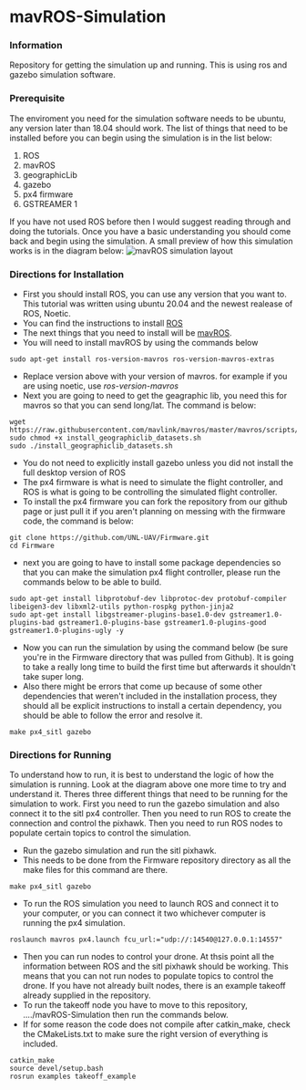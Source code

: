 # mavROS-Simulation

### Information

Repository for getting the simulation up and running. This is using ros and gazebo simulation software.

### Prerequisite

The enviroment you need for the simulation software needs to be ubuntu, any version later than 18.04 should work. The list of things that need to be installed before you can begin using the simulation is in the list below:

1.	ROS
2.	mavROS
3.	geographicLib
4.	gazebo
5.	px4 firmware
6.	GSTREAMER 1

If you have not used ROS before then I would suggest reading through and doing the tutorials. Once you have a basic understanding you should come back and begin using the simulation. 
A small preview of how this simulation works is in the diagram below:
![mavROS simulation layout](https://dev.px4.io/v1.9.0/assets/simulation/px4_sitl_overview.png)

### Directions for Installation

-	First you should install ROS, you can use any version that you want to. This tutorial was written using ubuntu 20.04 and the newest realease of ROS, Noetic.
-	You can find the instructions to install [ROS](http://wiki.ros.org/noetic/Installation)
-	The next things that you need to install will be [mavROS](https://dev.px4.io/v1.9.0/en/ros/mavros_installation.html).
-	You will need to install mavROS by using the commands below
```
sudo apt-get install ros-version-mavros ros-version-mavros-extras
```
-	Replace version above with your version of mavros. for example if you are using noetic, use *ros-version-mavros*
-	Next you are going to need to get the geagraphic lib, you need this for mavros so that you can send long/lat. The command is below:
```
wget https://raw.githubusercontent.com/mavlink/mavros/master/mavros/scripts/install_geographiclib_datasets.sh
sudo chmod +x install_geographiclib_datasets.sh
sudo ./install_geographiclib_datasets.sh
```
-	You do not need to explicitly install gazebo unless you did not install the full desktop version of ROS
-	The px4 firmware is what is need to simulate the flight controller, and ROS is what is going to be controlling the simulated flight controller.
-	To install the px4 firmware you can fork the repository from our github page or just pull it if you aren't planning on messing with the firmware code, the command is below:
```
git clone https://github.com/UNL-UAV/Firmware.git
cd Firmware
```
-	next you are going to have to install some package dependencies so that you can make the simulation px4 flight controller, please run the commands below to be able to build.
```
sudo apt-get install libprotobuf-dev libprotoc-dev protobuf-compiler libeigen3-dev libxml2-utils python-rospkg python-jinja2
sudo apt-get install libgstreamer-plugins-base1.0-dev gstreamer1.0-plugins-bad gstreamer1.0-plugins-base gstreamer1.0-plugins-good gstreamer1.0-plugins-ugly -y
```
-	Now you can run the simulation by using the command below (be sure you're in the Firmware directory that was pulled from Github). It is going to take a really long time to build the first time but afterwards it shouldn't take super long.
-   Also there might be errors that come up because of some other dependencies that weren't included in the installation process, they should all be explicit instructions to install a certain dependency, you should be able to follow the error and resolve it.
```
make px4_sitl gazebo
```

### Directions for Running

To understand how to run, it is best to understand the logic of how the simulation is running. Look at the diagram above one more time to try and understand it.
Theres three different things that need to be running for the simulation to work. First you need to run the gazebo simulation and also connect it to the sitl px4 controller. Then you need to run ROS to create the connection and control the pixhawk. Then you need to run ROS nodes to populate certain topics to control the simulation.

-   Run the gazebo simulation and run the sitl pixhawk.
-   This needs to be done from the Firmware repository directory as all the make files for this command are there.
```
make px4_sitl gazebo
```
-   To run the ROS simulation you need to launch ROS and connect it to your computer, or you can connect it two whichever computer is running the px4 simulation.
```
roslaunch mavros px4.launch fcu_url:="udp://:14540@127.0.0.1:14557"
```
-   Then you can run nodes to control your drone. At thsis point all the information between ROS and the sitl pixhawk should be working. This means that you can not run nodes to populate topics to control the drone. If you have not already built nodes, there is an example takeoff already supplied in the repository.
-   To run the takeoff node you have to move to this repository, ..../mavROS-Simulation then run the commands below.
-   If for some reason the code does not compile after catkin_make, check the CMakeLists.txt to make sure the right version of everything is included.
```
catkin_make
source devel/setup.bash
rosrun examples takeoff_example
```
